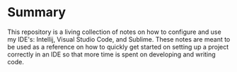 # Summary

This repository is a living collection of notes on how to configure and use my IDE's: Intellij, Visual Studio Code, and Sublime. These notes are meant to be used as a reference on how to quickly get started on setting up a project correctly in an IDE so that more time is spent on developing and writing code. 